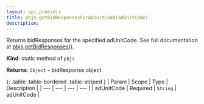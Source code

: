 ```yaml
---
layout: api_prebidjs
title: pbjs.getBidResponsesForAdUnitCode(adUnitCode)
description:
---
```



Returns bidResponses for the specified adUnitCode. See full documentation at [pbjs.getBidResponses()](#module_pbjs.getBidResponses).

**Kind**: static method of `pbjs`

**Returns**: `Object` - bidResponse object

{: .table .table-bordered .table-striped }
| Param | Scope | Type | Description |
| --- | --- | --- | --- |
| adUnitCode | Required | `String` | adUnitCode |
